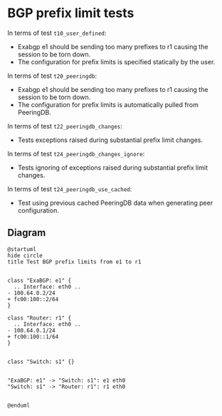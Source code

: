 # BGP prefix limit tests

In terms of test `t10_user_defined`:
  - Exabgp e1 should be sending too many prefixes to r1 causing the session to be torn down.
  - The configuration for prefix limits is specified statically by the user.

In terms of test `t20_peeringdb`:
  - Exabgp e1 should be sending too many prefixes to r1 causing the session to be torn down.
  - The configuration for prefix limits is automatically pulled from PeeringDB.

In terms of test `t22_peeringdb_changes`:
  - Tests exceptions raised during substantial prefix limit changes.

In terms of test `t24_peeringdb_changes_ignore`:
  - Tests ignoring of exceptions raised during substantial prefix limit changes.

In terms of test `t24_peeringdb_use_cached`:
  - Test using previous cached PeeringDB data when generating peer configuration.

## Diagram

```plantuml
@startuml
hide circle
title Test BGP prefix limits from e1 to r1


class "ExaBGP: e1" {
  .. Interface: eth0 ..
- 100.64.0.2/24
+ fc00:100::2/64
}

class "Router: r1" {
  .. Interface: eth0 ..
- 100.64.0.1/24
+ fc00:100::1/64
}


class "Switch: s1" {}


"ExaBGP: e1" -> "Switch: s1": e1 eth0
"Switch: s1" -> "Router: r1": r1 eth0


@enduml
```
